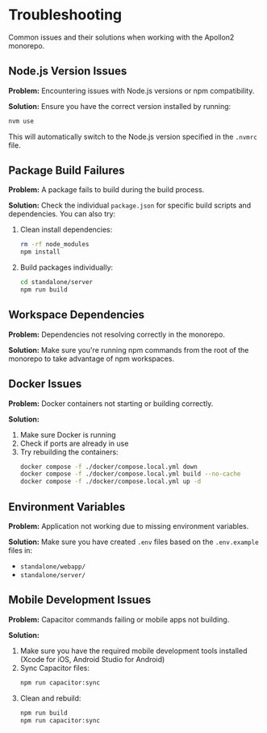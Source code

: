 # Troubleshooting

Common issues and their solutions when working with the Apollon2 monorepo.

## Node.js Version Issues

**Problem:** Encountering issues with Node.js versions or npm compatibility.

**Solution:** Ensure you have the correct version installed by running:

```bash
nvm use
```

This will automatically switch to the Node.js version specified in the `.nvmrc` file.

## Package Build Failures

**Problem:** A package fails to build during the build process.

**Solution:** Check the individual `package.json` for specific build scripts and dependencies. You can also try:

1. Clean install dependencies:

   ```bash
   rm -rf node_modules
   npm install
   ```

2. Build packages individually:
   ```bash
   cd standalone/server
   npm run build
   ```

## Workspace Dependencies

**Problem:** Dependencies not resolving correctly in the monorepo.

**Solution:** Make sure you're running npm commands from the root of the monorepo to take advantage of npm workspaces.

## Docker Issues

**Problem:** Docker containers not starting or building correctly.

**Solution:**

1. Make sure Docker is running
2. Check if ports are already in use
3. Try rebuilding the containers:
   ```bash
   docker compose -f ./docker/compose.local.yml down
   docker compose -f ./docker/compose.local.yml build --no-cache
   docker compose -f ./docker/compose.local.yml up -d
   ```

## Environment Variables

**Problem:** Application not working due to missing environment variables.

**Solution:** Make sure you have created `.env` files based on the `.env.example` files in:

- `standalone/webapp/`
- `standalone/server/`

## Mobile Development Issues

**Problem:** Capacitor commands failing or mobile apps not building.

**Solution:**

1. Make sure you have the required mobile development tools installed (Xcode for iOS, Android Studio for Android)
2. Sync Capacitor files:
   ```bash
   npm run capacitor:sync
   ```
3. Clean and rebuild:
   ```bash
   npm run build
   npm run capacitor:sync
   ```
